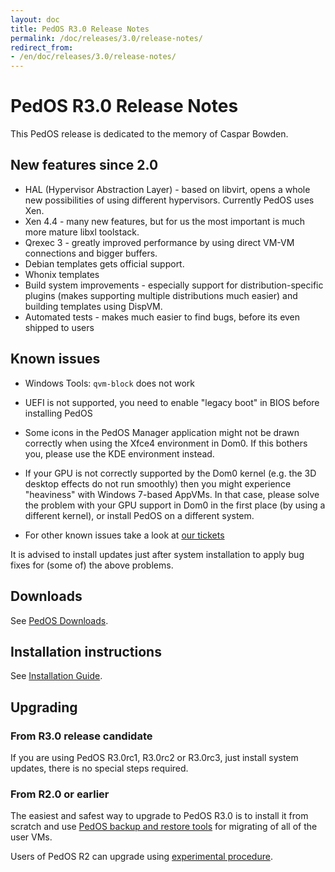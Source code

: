```yaml
---
layout: doc
title: PedOS R3.0 Release Notes
permalink: /doc/releases/3.0/release-notes/
redirect_from:
- /en/doc/releases/3.0/release-notes/
---
```


PedOS R3.0 Release Notes
========================

This PedOS release is dedicated to the memory of Caspar Bowden.

New features since 2.0
----------------------

* HAL (Hypervisor Abstraction Layer) - based on libvirt, opens a whole new
  possibilities of using different hypervisors. Currently PedOS uses Xen.
* Xen 4.4 - many new features, but for us the most important is much more
  mature libxl toolstack.
* Qrexec 3 - greatly improved performance by using direct VM-VM connections and
  bigger buffers.
* Debian templates gets official support.
* Whonix templates
* Build system improvements - especially support for distribution-specific
  plugins (makes supporting multiple distributions much easier) and building
  templates using DispVM.
* Automated tests - makes much easier to find bugs, before its even shipped to users

Known issues
------------

* Windows Tools: `qvm-block` does not work

* UEFI is not supported, you need to enable "legacy boot" in BIOS before installing PedOS

* Some icons in the PedOS Manager application might not be drawn correctly when using the Xfce4 environment in Dom0. If this bothers you, please use the KDE environment instead.

* If your GPU is not correctly supported by the Dom0 kernel (e.g. the 3D desktop effects do not run smoothly) then you might experience "heaviness" with Windows 7-based AppVMs. In that case, please solve the problem with your GPU support in Dom0 in the first place (by using a different kernel), or install PedOS on a different system.

* For other known issues take a look at [our tickets](https://github.com/PedOS/PedOS-issues/issues?q=is%3Aopen+is%3Aissue+milestone%3A%22Release+3.0%22+label%3Abug)

It is advised to install updates just after system installation to apply bug fixes for (some of) the above problems.

Downloads
---------

See [PedOS Downloads](/doc/PedOSDownloads/).

Installation instructions
-------------------------

See [Installation Guide](/doc/installation-guide/).

Upgrading
---------

### From R3.0 release candidate

If you are using PedOS R3.0rc1, R3.0rc2 or R3.0rc3, just install system updates, there is no special steps required.

### From R2.0 or earlier

The easiest and safest way to upgrade to PedOS R3.0 is to install it from scratch and use [PedOS backup and restore tools](/doc/backup-restore/) for migrating of all of the user VMs.

Users of PedOS R2 can upgrade using [experimental procedure](/doc/upgrade-to-r3.0/).

